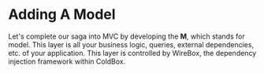 # Adding A Model

Let's complete our saga into MVC by developing the **M**, which stands for model.  This layer is all your business logic, queries, external dependencies, etc. of your application.  This layer is controlled by WireBox, the dependency injection framework within ColdBox.